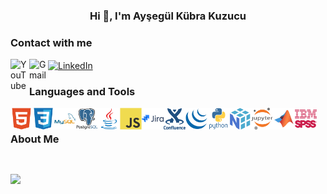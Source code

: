 <h3 align="center">Hi 👋, I'm Ayşegül Kübra Kuzucu </h3>

### Contact with me
[<img align="center" alt="LinkedIn" width="30px" src="https://www.vectorlogo.zone/logos/linkedin/linkedin-icon.svg" />][linkedin]
[<img align="left" alt="YouTube" width="30px" src="https://www.vectorlogo.zone/logos/youtube/youtube-icon.svg" />][youtube]
[<img align="left" alt="Gmail" width="30px" src="https://www.vectorlogo.zone/logos/gmail/gmail-icon.svg">][email]

### Languages and Tools 
<p align="left">
    <img align="left" width="35px" src="https://github.com/devicons/devicon/blob/master/icons/html5/html5-plain.svg" />
    <img align="left" width="35px" src="https://github.com/devicons/devicon/blob/master/icons/css3/css3-original.svg" />
    <img align="left" width="35px" src="https://github.com/devicons/devicon/blob/master/icons/mysql/mysql-original-wordmark.svg" />
    <img align="left" width="35px" src="https://github.com/devicons/devicon/blob/master/icons/postgresql/postgresql-original-wordmark.svg" />
    <img align="left" width="35px" src="https://github.com/devicons/devicon/blob/master/icons/java/java-original.svg" />
    <img align="left" width="35px" src="https://github.com/devicons/devicon/blob/master/icons/javascript/javascript-original.svg" />
    <img align="left" width="35px" src="https://github.com/devicons/devicon/blob/master/icons/jira/jira-original-wordmark.svg" />
    <img align="left" width="35px" src="https://github.com/devicons/devicon/blob/master/icons/confluence/confluence-original-wordmark.svg" />
    <img align="left" width="35px" src="https://github.com/devicons/devicon/blob/master/icons/jquery/jquery-original.svg" />
    <img align="left" width="35px" src="https://github.com/devicons/devicon/blob/master/icons/python/python-original-wordmark.svg" />
    <img align="left" width="35px" src="https://github.com/devicons/devicon/blob/master/icons/numpy/numpy-original.svg" />
    <img align="left" width="35px" src="https://github.com/devicons/devicon/blob/master/icons/jupyter/jupyter-original-wordmark.svg" />
    <img align="left" width="35px" src="https://github.com/devicons/devicon/blob/master/icons/matlab/matlab-original.svg" />
    <img align="left" width="35px" src="https://github.com/devicons/devicon/blob/master/icons/spss/spss-plain.svg" />


</p>


<br/>

 ### About Me
<img style='margin-top:30px' src="https://github-readme-stats.vercel.app/api?username=aysegulkuzucu&show_icons=true">

<!--
LINKS
-->
[youtube]:  https://www.youtube.com/channel/UCcqJsmf2GfTYKzqr9tqyGqA/videos
[email]:    mailto:aysegulk.kuzucu@gmail.com
[linkedin]: https://www.linkedin.com/in/aysegulkkuzucu/
[nonask]:   https://github.com/nonAsk-Startup

